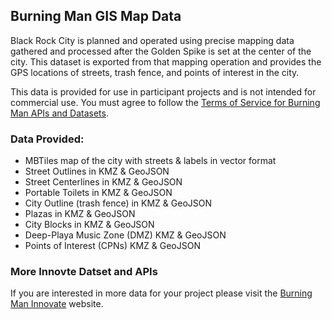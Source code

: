 ## Burning Man GIS Map Data

Black Rock City is planned and operated using precise mapping data gathered and processed after the Golden Spike is set at the center of the city. This dataset is exported from that mapping operation and provides the GPS locations of streets, trash fence, and points of interest in the city.

This data is provided for use in participant projects and is not intended for commercial use. You must agree to follow the [Terms of Service for Burning Man APIs and Datasets](https://innovate.burningman.org/terms-of-service-for-burning-man-apis-and-datasets/). 

### Data Provided:

- MBTiles map of the city with streets & labels in vector format
- Street Outlines in KMZ & GeoJSON
- Street Centerlines in KMZ & GeoJSON
- Portable Toilets in KMZ & GeoJSON
- City Outline (trash fence) in KMZ & GeoJSON
- Plazas in KMZ & GeoJSON
- City Blocks in KMZ & GeoJSON
- Deep-Playa Music Zone (DMZ) KMZ & GeoJSON
- Points of Interest (CPNs) KMZ & GeoJSON

### More Innovte Datset and APIs

If you are interested in more data for your project please visit the [Burning Man Innovate](https://innovate.burningman.org/) website.
